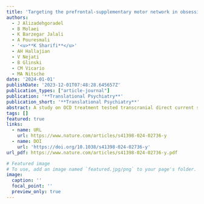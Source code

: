 ```yaml
---
title: 'Targeting the prefrontal-supplementary motor network in obsessive-compulsive disorder with intensified electrical stimulation in two dosages: A randomized, controlled trial'
authors:
  - J Alizadehgoradel
  - B Molaei
  - K Barzegar Jalali
  - A Pouresmali
  - '<u>**K Sharifi**</u>'
  - AH Hallajian
  - V Nejati
  - B Glinski
  - CM Vicario
  - MA Nitsche
date: '2024-01-01'
publishDate: '2023-12-01T07:48:28.645657Z'
publication_types: ["article-journal"]
publication: '**Translational Psychiatry**'
publication_short: '**Translational Psychiatry**'
abstract: A study on OCD treatment tested transcranial direct current stimulation (tDCS) on 39 patients, comparing sham, 1-mA, and 2-mA intensities. The 2-mA stimulation significantly improved OCD symptoms, anxiety, depression, and cognitive functions, while 1-mA showed milder benefits. The study suggests intensified tDCS, especially at 2-mA, as a promising approach for OCD therapy.
tags: []
featured: true
links:
  - name: URL
    url: https://www.nature.com/articles/s41398-024-02736-y
  - name: DOI
    url: 'https://doi.org/10.1038/s41398-024-02736-y'
url_pdf: https://www.nature.com/articles/s41398-024-02736-y.pdf

# Featured image
# To use, add an image named `featured.jpg/png` to your page's folder. 
image:
  caption: ''
  focal_point: ''
  preview_only: true
---
```

